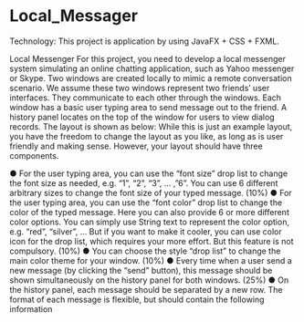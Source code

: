 # Local_Messager

Technology: This project is application by using JavaFX + CSS + FXML.

Local Messenger
For this project, you need to develop a local messenger system simulating an online chatting
application, such as Yahoo messenger or Skype. Two windows are created locally to mimic a
remote conversation scenario. We assume these two windows represent two friends’ user
interfaces. They communicate to each other through the windows. Each window has a basic
user typing area to send message out to the friend. A history panel locates on the top of the
window for users to view dialog records. The layout is shown as below:
While this is just an example layout, you have the freedom to change the layout as you like, as
long as is user friendly and making sense. However, your layout should have three components.

● For the user typing area, you can use the “font size” drop list to change the font size as
needed, e.g. “1”, “2”, “3”, … ,”6”. You can use 6 different arbitrary sizes to change the
font size of your typed message. (10%)
● For the user typing area, you can use the “font color” drop list to change the color of the
typed message. Here you can also provide 6 or more different color options. You can
simply use String text to represent the color option, e.g. “red”, “silver”, … But if you want
to make it cooler, you can use color icon for the drop list, which requires your more
effort. But this feature is not compulsory. (10%)
● You can choose the style “drop list” to change the main color theme for your window.
(10%)
● Every time when a user send a new message (by clicking the “send” button), this
message should be shown simultaneously on the history panel for both windows. (25%)
● On the history panel, each message should be separated by a new row. The format of
each message is flexible, but should contain the following information

